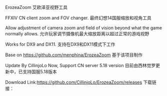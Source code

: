 ErozeaZoom
艾欧泽亚视野工具

FFXIV CN client zoom and FOV changer.
最终幻想14国服缩放和视角工具

Allow adjustment of camera zoom and field of vision beyond what the game normally allows.
允许玩家调节摄像机最大缩放距离以超过正常的游戏视野

Works for DX9 and DX11.
支持在DX9和DX11模式下工作

Base on https://github.com/menphina/ErozeaZoom
基于该项目制作

Update By CillinjoLo Now, Support CN server 5.18 version
目前由西林觉罗更新中，已支持国服5.18版本

Download Link:https://github.com/CillinjoLo/ErozeaZoom/releases
下载链接：
